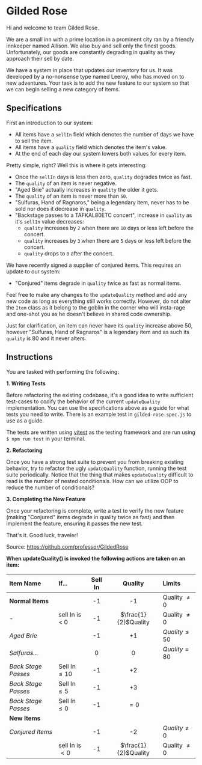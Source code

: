 # Gilded Rose

Hi and welcome to team Gilded Rose.

We are a small inn with a prime location in a prominent city ran
by a friendly innkeeper named Allison. We also buy and sell only the finest
goods. Unfortunately, our goods are constantly degrading in quality as they
approach their sell by date.

We have a system in place that updates our inventory for us. It was developed
by a no-nonsense type named Leeroy, who has moved on to new adventures. Your
task is to add the new feature to our system so that we can begin selling a
new category of items.

## Specifications

First an introduction to our system:

- All items have a `sellIn` field which denotes the number of days we have to
  sell the item.
- All items have a `quality` field which denotes the item's value.
- At the end of each day our system lowers both values for every item.

Pretty simple, right? Well this is where it gets interesting:

- Once the `sellIn` days is less then zero, `quality` degrades twice as fast.
- The `quality` of an item is never negative.
- "Aged Brie" actually increases in `quality` the older it gets.
- The `quality` of an item is never more than `50`.
- "Sulfuras, Hand of Ragnaros," being a legendary item, never has to be sold nor does it decrease in `quality`.
- "Backstage passes to a TAFKAL80ETC concert", increase in `quality` as it's `sellIn` value decreases:
  - `quality` increases by `2` when there are `10` days or less left before the concert.
  - `quality` increases by `3` when there are `5` days or less left before the concert.
  - `quality` drops to `0` after the concert.

We have recently signed a supplier of conjured items. This requires an update
to our system:

- "Conjured" items degrade in `quality` twice as fast as normal items.

Feel free to make any changes to the `updateQuality` method and add any new code as long as everything still works correctly. However, do not alter the `Item` class as it belong to the goblin in the corner who will insta-rage and one-shot you as he doesn't believe in shared code ownership.

Just for clarification, an item can never have its `quality` increase above 50, however "Sulfuras, Hand of Ragnaros" is a legendary item and as such its `quality` is 80 and it
never alters.

## Instructions

You are tasked with performing the following:

**1. Writing Tests**

Before refactoring the existing codebase, it's a good idea to write sufficient test-cases to codify the behavior of the current `updateQuality` implementation. You can use the specifications above as a guide for what tests you need to write. There is an example test in `gilded-rose.spec.js` to use as a guide.

The tests are written using [vitest](https://vitest.dev/) as the testing framework and are run using `$ npm run test` in your terminal.

**2. Refactoring**

Once you have a strong test suite to prevent you from breaking existing behavior, try to refactor the ugly `updateQuality` function, running the test suite periodically. Notice that the thing that makes `updateQuality` difficult to read is the number of nested conditionals. How can we utilize OOP to reduce the number of conditionals?

**3. Completing the New Feature**

Once your refactoring is complete, write a test to verify the new feature (making "Conjured" items degrade in quality twice as fast) and then implement the feature, ensuring it passes the new test.

That's it. Good luck, traveler!

Source: https://github.com/professor/GildedRose



**When updateQuality() is invoked the following actions are taken on an item:**

| **Item Name** | **If...** | **Sell In** | **Quality** | **Limits** |
|:--------------|:----------|:-----------:|:-----------:|:-----------|
| **Normal Items** |        | -1          | -1          | Quality $\neq 0$  |
| -        | sell In is < 0 | -1          | $\frac{1}{2}$Quality | Quality $\neq 0$ |
| *Aged Brie*| | -1 | +1 | $Quality \leq 50$ |
| *Salfuras...* | | 0 | 0 | $Quality = 80$
| *Back Stage Passes* | Sell In $\leq 10$ | -1 | +2 | |
| *Back Stage Passes* | Sell In $\leq 5$ | -1 | +3 | |
| *Back Stage Passes* | Sell In $\leq 0$ | -1 | $= 0$ | |
| **New Items** | | | | |
| *Conjured Items* | | -1 | -2 | $Quality \neq 0$ |
| | sell In is $< 0$| -1 | $\frac{1}{2}$Quality | Quality $\neq 0$ 

